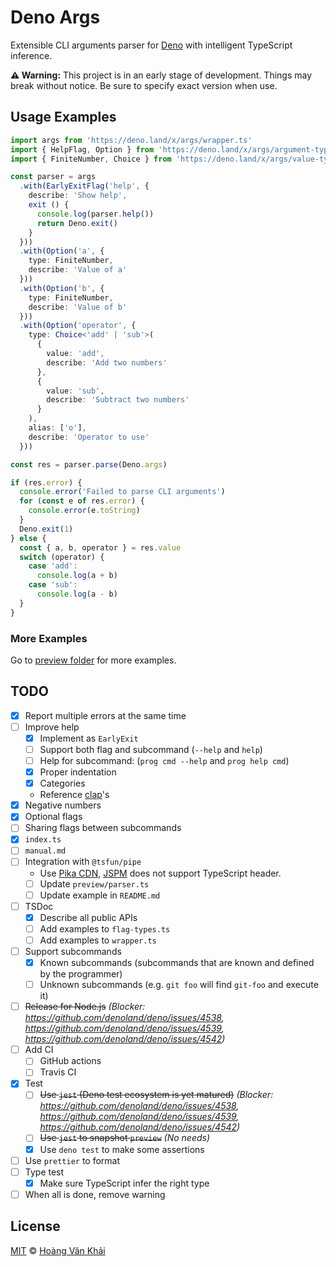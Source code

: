 # Deno Args

Extensible CLI arguments parser for [Deno](https://deno.land) with intelligent TypeScript inference.

**⚠ Warning:** This project is in an early stage of development. Things may break without notice. Be sure to specify exact version when use.

## Usage Examples

```typescript
import args from 'https://deno.land/x/args/wrapper.ts'
import { HelpFlag, Option } from 'https://deno.land/x/args/argument-types.ts'
import { FiniteNumber, Choice } from 'https://deno.land/x/args/value-types.ts'

const parser = args
  .with(EarlyExitFlag('help', {
    describe: 'Show help',
    exit () {
      console.log(parser.help())
      return Deno.exit()
    }
  }))
  .with(Option('a', {
    type: FiniteNumber,
    describe: 'Value of a'
  }))
  .with(Option('b', {
    type: FiniteNumber,
    describe: 'Value of b'
  }))
  .with(Option('operator', {
    type: Choice<'add' | 'sub'>(
      {
        value: 'add',
        describe: 'Add two numbers'
      },
      {
        value: 'sub',
        describe: 'Subtract two numbers'
      }
    ),
    alias: ['o'],
    describe: 'Operator to use'
  }))

const res = parser.parse(Deno.args)

if (res.error) {
  console.error('Failed to parse CLI arguments')
  for (const e of res.error) {
    console.error(e.toString)
  }
  Deno.exit(1)
} else {
  const { a, b, operator } = res.value
  switch (operator) {
    case 'add':
      console.log(a + b)
    case 'sub':
      console.log(a - b)
  }
}
```

### More Examples

Go to [preview folder](https://github.com/KSXGitHub/deno-args/tree/master/preview) for more examples.

## TODO

* [x] Report multiple errors at the same time
* [ ] Improve help
  * [x] Implement as `EarlyExit`
  * [ ] Support both flag and subcommand (`--help` and `help`)
  * [ ] Help for subcommand: (`prog cmd --help` and `prog help cmd`)
  * [x] Proper indentation
  * [x] Categories
  * Reference [clap](https://clap.rs/)'s
* [x] Negative numbers
* [x] Optional flags
* [ ] Sharing flags between subcommands
* [x] `index.ts`
* [ ] `manual.md`
* [ ] Integration with `@tsfun/pipe`
  * Use [Pika CDN](https://cdn.pika.dev), [JSPM](https://jspm.io) does not support TypeScript header.
  * [ ] Update `preview/parser.ts`
  * [ ] Update example in `README.md`
* [ ] TSDoc
  * [x] Describe all public APIs
  * [ ] Add examples to `flag-types.ts`
  * [ ] Add examples to `wrapper.ts`
* [ ] Support subcommands
  * [x] Known subcommands (subcommands that are known and defined by the programmer)
  * [ ] Unknown subcommands (e.g. `git foo` will find `git-foo` and execute it)
* [ ] ~~Release for Node.js~~ _(Blocker: https://github.com/denoland/deno/issues/4538, https://github.com/denoland/deno/issues/4539, https://github.com/denoland/deno/issues/4542)_
* [ ] Add CI
  * [ ] GitHub actions
  * [ ] Travis CI
* [x] Test
  * [ ] ~~Use `jest` (Deno test ecosystem is yet matured)~~ _(Blocker: https://github.com/denoland/deno/issues/4538, https://github.com/denoland/deno/issues/4539, https://github.com/denoland/deno/issues/4542)_
  * [ ] ~~Use `jest` to snapshot `preview`~~ _(No needs)_
  * [x] Use `deno test` to make some assertions
* [ ] Use `prettier` to format
* [ ] Type test
  * [x] Make sure TypeScript infer the right type
* [ ] When all is done, remove warning

## License

[MIT](https://git.io/JvK1f) © [Hoàng Văn Khải](https://github.com/KSXGitHub)
